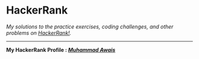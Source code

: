 # HackerRank

*My solutions to the practice exercises, coding challenges, and other problems on [HackerRank!](https://www.hackerrank.com/).*

---

**My HackerRank Profile :  [*Muhammad Awais*](https://www.hackerrank.com/muhammadawais261)**


